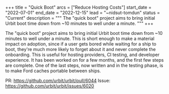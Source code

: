 +++
title = "Quick Boot"
arcs = ["Reduce Hosting Costs"]
start_date = "2022-07-01"
end_date = "2022-12-15"
lead = "~nidsut-tomdun"
status = "Current"
description = """
The "quick boot" project aims to bring initial Urbit boot time down from ~10 minutes to well under a minute.
"""
+++

The "quick boot" project aims to bring initial Urbit boot time down from ~10 minutes to well under a minute.  This is short enough to make a material impact on adoption, since if a user gets bored while waiting for a ship to boot, they're much more likely to forget about it and never complete the onboarding.  This is useful for hosting providers, CI testing, and developer experience.  It has been worked on for a few months, and the first few steps are complete.  One of the last steps, now written and in the testing phase, is to make Ford caches portable between ships.

PR: https://github.com/urbit/urbit/pull/6044
Issue: https://github.com/urbit/urbit/issues/6020
